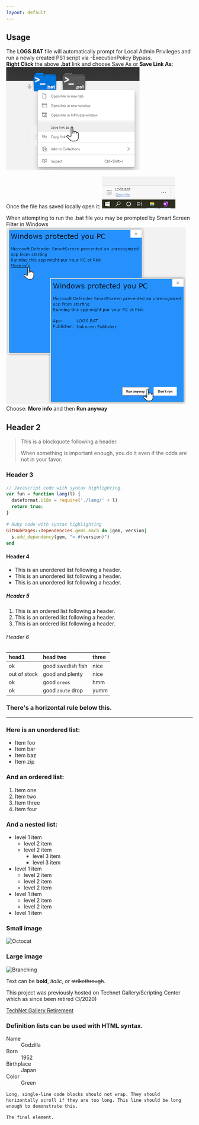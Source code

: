 ```yaml
---
layout: default
---
```


## Usage

The **LOGS.BAT** file will automatically prompt for Local Admin Privileges and run a newly created PS1 script via -ExecutionPolicy Bypass.<br>
**Right Click** the above **.bat** link and choose Save As or **Save Link As**:
![SaveAs](https://raw.githubusercontent.com/johnem-msft/LOGSPS1/master/assets/images/saveas.png)

Once the file has saved locally open it: ![OpenFile](https://raw.githubusercontent.com/johnem-msft/LOGSPS1/master/assets/images/openfile.png)

When attempting to run  the .bat file you may be prompted by Smart Screen Filter in Windows
![MoreInfo](https://raw.githubusercontent.com/johnem-msft/LOGSPS1/master/assets/images/moreruncombo.png)
Choose: **More info** and then **Run anyway**

## Header 2

> This is a blockquote following a header.
>
> When something is important enough, you do it even if the odds are not in your favor.

### Header 3

```js
// Javascript code with syntax highlighting.
var fun = function lang(l) {
  dateformat.i18n = require('./lang/' + l)
  return true;
}
```

```ruby
# Ruby code with syntax highlighting
GitHubPages::Dependencies.gems.each do |gem, version|
  s.add_dependency(gem, "= #{version}")
end
```

#### Header 4

*   This is an unordered list following a header.
*   This is an unordered list following a header.
*   This is an unordered list following a header.

##### Header 5

1.  This is an ordered list following a header.
2.  This is an ordered list following a header.
3.  This is an ordered list following a header.

###### Header 6

| head1        | head two          | three |
|:-------------|:------------------|:------|
| ok           | good swedish fish | nice  |
| out of stock | good and plenty   | nice  |
| ok           | good `oreos`      | hmm   |
| ok           | good `zoute` drop | yumm  |

### There's a horizontal rule below this.

* * *

### Here is an unordered list:

*   Item foo
*   Item bar
*   Item baz
*   Item zip

### And an ordered list:

1.  Item one
1.  Item two
1.  Item three
1.  Item four

### And a nested list:

- level 1 item
  - level 2 item
  - level 2 item
    - level 3 item
    - level 3 item
- level 1 item
  - level 2 item
  - level 2 item
  - level 2 item
- level 1 item
  - level 2 item
  - level 2 item
- level 1 item

### Small image

![Octocat](https://github.githubassets.com/images/icons/emoji/octocat.png)

### Large image

![Branching](https://guides.github.com/activities/hello-world/branching.png)

Text can be **bold**, _italic_, or ~~strikethrough~~.

This project was previously hosted on Technet Gallery/Scripting Center which as since been retired (3/2020)

<a href="https://docs.microsoft.com/en-us/teamblog/technet-gallery-retirement">TechNet Gallery Retirement</a>

### Definition lists can be used with HTML syntax.

<dl>
<dt>Name</dt>
<dd>Godzilla</dd>
<dt>Born</dt>
<dd>1952</dd>
<dt>Birthplace</dt>
<dd>Japan</dd>
<dt>Color</dt>
<dd>Green</dd>
</dl>

```
Long, single-line code blocks should not wrap. They should horizontally scroll if they are too long. This line should be long enough to demonstrate this.
```

```
The final element.
```
